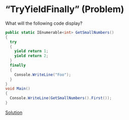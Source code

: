 # “TryYieldFinally” (Problem)

What will the following code display?

```cs
public static IEnumerable<int> GetSmallNumbers()
{
  try
  {
    yield return 1;
    yield return 2;
  }
  finally
  {
    Console.WriteLine("Foo");
  }
}
void Main()
{
  Console.WriteLine(GetSmallNumbers().First());
}
```

[Solution](./TryYieldFinally-S.md)